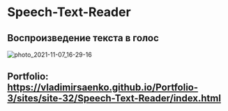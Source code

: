 # Speech-Text-Reader

## Воспроизведение текста в голос

![photo_2021-11-07_16-29-16](https://user-images.githubusercontent.com/56477695/140659324-4e339da1-cfe0-4b88-aff4-7ec19637617f.jpg)

## Portfolio: https://vladimirsaenko.github.io/Portfolio-3/sites/site-32/Speech-Text-Reader/index.html
